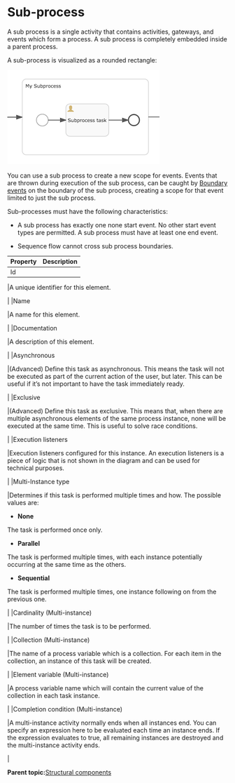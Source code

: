 # Sub-process

A sub process is a single activity that contains activities, gateways, and events which form a process. A sub process is completely embedded inside a parent process.

A sub-process is visualized as a rounded rectangle:

![image](../images/bpmn.embedded-subprocess.png)

You can use a sub process to create a new scope for events. Events that are thrown during execution of the sub process, can be caught by [Boundary events](boundary_events.md) on the boundary of the sub process, creating a scope for that event limited to just the sub process.

Sub-processes must have the following characteristics:

-   A sub process has exactly one none start event. No other start event types are permitted. A sub process must have at least one end event.

-   Sequence flow cannot cross sub process boundaries.


|Property|Description|
|--------|-----------|
|Id

|A unique identifier for this element.

|
|Name

|A name for this element.

|
|Documentation

|A description of this element.

|
|Asynchronous

|\(Advanced\) Define this task as asynchronous. This means the task will not be executed as part of the current action of the user, but later. This can be useful if it’s not important to have the task immediately ready.

|
|Exclusive

|\(Advanced\) Define this task as exclusive. This means that, when there are multiple asynchronous elements of the same process instance, none will be executed at the same time. This is useful to solve race conditions.

|
|Execution listeners

|Execution listeners configured for this instance. An execution listeners is a piece of logic that is not shown in the diagram and can be used for technical purposes.

|
|Multi-Instance type

|Determines if this task is performed multiple times and how. The possible values are:

 -   **None**

The task is performed once only.

-   **Parallel**

The task is performed multiple times, with each instance potentially occurring at the same time as the others.

-   **Sequential**

The task is performed multiple times, one instance following on from the previous one.


|
|Cardinality \(Multi-instance\)

|The number of times the task is to be performed.

|
|Collection \(Multi-instance\)

|The name of a process variable which is a collection. For each item in the collection, an instance of this task will be created.

|
|Element variable \(Multi-instance\)

|A process variable name which will contain the current value of the collection in each task instance.

|
|Completion condition \(Multi-instance\)

|A multi-instance activity normally ends when all instances end. You can specify an expression here to be evaluated each time an instance ends. If the expression evaluates to true, all remaining instances are destroyed and the multi-instance activity ends.

|

**Parent topic:**[Structural components](../topics/structural_components.md)

